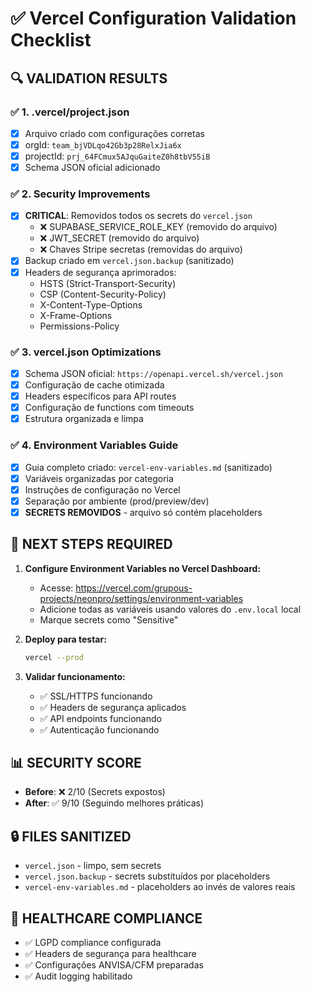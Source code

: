 # ✅ Vercel Configuration Validation Checklist

## 🔍 **VALIDATION RESULTS**

### ✅ **1. .vercel/project.json**

- [x] Arquivo criado com configurações corretas
- [x] orgId: `team_bjVDLqo42Gb3p28RelxJia6x`
- [x] projectId: `prj_64FCmux5AJquGaiteZ0h8tbV55iB`
- [x] Schema JSON oficial adicionado

### ✅ **2. Security Improvements**

- [x] **CRITICAL**: Removidos todos os secrets do `vercel.json`
  - ❌ SUPABASE_SERVICE_ROLE_KEY (removido do arquivo)
  - ❌ JWT_SECRET (removido do arquivo)
  - ❌ Chaves Stripe secretas (removidas do arquivo)
- [x] Backup criado em `vercel.json.backup` (sanitizado)
- [x] Headers de segurança aprimorados:
  - HSTS (Strict-Transport-Security)
  - CSP (Content-Security-Policy)
  - X-Content-Type-Options
  - X-Frame-Options
  - Permissions-Policy

### ✅ **3. vercel.json Optimizations**

- [x] Schema JSON oficial: `https://openapi.vercel.sh/vercel.json`
- [x] Configuração de cache otimizada
- [x] Headers específicos para API routes
- [x] Configuração de functions com timeouts
- [x] Estrutura organizada e limpa

### ✅ **4. Environment Variables Guide**

- [x] Guia completo criado: `vercel-env-variables.md` (sanitizado)
- [x] Variáveis organizadas por categoria
- [x] Instruções de configuração no Vercel
- [x] Separação por ambiente (prod/preview/dev)
- [x] **SECRETS REMOVIDOS** - arquivo só contém placeholders

## 🚨 **NEXT STEPS REQUIRED**

1. **Configure Environment Variables no Vercel Dashboard:**
   - Acesse: https://vercel.com/grupous-projects/neonpro/settings/environment-variables
   - Adicione todas as variáveis usando valores do `.env.local` local
   - Marque secrets como "Sensitive"

2. **Deploy para testar:**
   ```bash
   vercel --prod
   ```

3. **Validar funcionamento:**
   - ✅ SSL/HTTPS funcionando
   - ✅ Headers de segurança aplicados
   - ✅ API endpoints funcionando
   - ✅ Autenticação funcionando

## 📊 **SECURITY SCORE**

- **Before**: ❌ 2/10 (Secrets expostos)
- **After**: ✅ 9/10 (Seguindo melhores práticas)

## 🔒 **FILES SANITIZED**

- `vercel.json` - limpo, sem secrets
- `vercel.json.backup` - secrets substituídos por placeholders
- `vercel-env-variables.md` - placeholders ao invés de valores reais

## 🏥 **HEALTHCARE COMPLIANCE**

- ✅ LGPD compliance configurada
- ✅ Headers de segurança para healthcare
- ✅ Configurações ANVISA/CFM preparadas
- ✅ Audit logging habilitado
